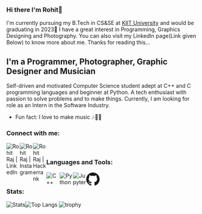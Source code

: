 ### Hi there I'm Rohit:wave:

I'm currently pursuing my B.Tech in CS&SE at [KIIT University](https://kiit.ac.in/) and would be graduating in 2023:vulcan_salute:
I have a great interest in Programming, Graphics Designing and Photography.
You can also visit my LinkedIn page(Link given Below) to know more about me.
Thanks for reading this...


## I'm a Programmer, Photographer, Graphic Designer and Musician

Self-driven and motivated Computer Science student adept at C++ and C programming languages and beginner at Python.
A tech enthusiast with passion to solve problems and to make things.
Currently, I am looking for role as an Intern in the Software Industry.

-  Fun fact: I love to make music :notes::musical_keyboard::drum:




### Connect with me:

[<img align="left" alt="Rohit Raj | LinkedIn" width="35px" src="https://cdn.jsdelivr.net/npm/simple-icons@v3/icons/linkedin.svg" />](https://linkedin.com/in/rohit9579)
[<img align="left" alt="Rohit Raj | Instagram" width="35px" src="https://cdn.jsdelivr.net/npm/simple-icons@v3/icons/instagram.svg" />](https://instagram.com/mafiamamba)
[<img align="left" alt="Rohit Raj | Hackerrank" width="35px" src="https://camo.githubusercontent.com/c27e320bc0dd83da2ac9b3e89b20480c9896c4d732ce13a21bf09e77cbc4133a/68747470733a2f2f63646e2e6a7364656c6976722e6e65742f6e706d2f73696d706c652d69636f6e7340332e302e312f69636f6e732f6861636b657272616e6b2e737667" />](https://www.hackerrank.com/Rohit9579)
<br />


### Languages and Tools:

<img align="left" alt="C++" width="35px" src="https://raw.githubusercontent.com/isocpp/logos/master/cpp_logo.png" />
<img align="left" alt="Python" width="35px" src="https://d1q6f0aelx0por.cloudfront.net/product-logos/library-python-logo.png" />
<img align="left" alt="Jupyter" width="35px" src="https://upload.wikimedia.org/wikipedia/commons/thumb/3/38/Jupyter_logo.svg/800px-Jupyter_logo.svg.png" />
<img align="left" alt="GitHub" width="35px" src="https://raw.githubusercontent.com/github/explore/78df643247d429f6cc873026c0622819ad797942/topics/github/github.png" />
<br />


### Stats:
![Top Langs](https://github-readme-stats.vercel.app/api/top-langs/?username=githubatrohit&layout=compact)
![trophy](https://github-profile-trophy.vercel.app/?username=githubatrohit&theme=onedark&margin-w=5&no-frame=true)
<img align="left" alt="Stats" src="https://github-readme-stats.vercel.app/api?username=githubatrohit&show_icons=true&theme=dracula"/>
<br />

